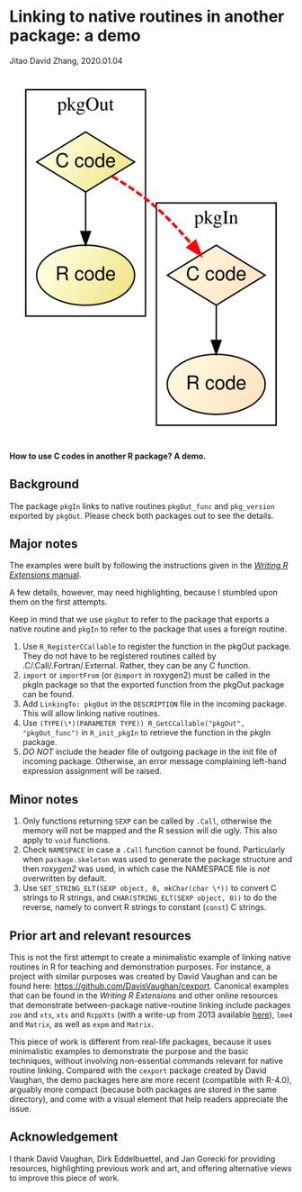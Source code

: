 Linking to native routines in another package: a demo
===
Jitao David Zhang, 2020.01.04

![Linking to native routines in another package](./dot/vis.svg)

**How to use C codes in another R package? A demo.**

## Background

The package `pkgIn` links to native routines `pkgOut_func` and `pkg_version` exported by `pkgOut`. Please check both packages out to see the details.

## Major notes

The examples were built by following the instructions given in the [*Writing R Extensions* manual](https://cran.r-project.org/doc/manuals/r-release/R-exts.html#Linking-to-native-routines-in-other-packages). 

A few details, however, may need highlighting, because I stumbled upon them on the first attempts. 

Keep in mind that we use `pkgOut` to refer to the package that exports a native routine and `pkgIn` to refer to the package that uses a foreign routine.

1. Use `R_RegisterCCallable` to register the function in the pkgOut package. They do not have to be registered routines called by .C/.Call/.Fortran/.External. Rather, they can be any C function. 
2. `import` or `importFrom` (or `@import` in roxygen2) must be called in the pkgIn package so that the exported function from the pkgOut package can be found.
3. Add `LinkingTo: pkgOut` in the `DESCRIPTION` file in the incoming package. This will allow linking native routines.
4. Use `(TYPE(\*)(PARAMETER TYPE)) R_GetCCallable("pkgOut", "pkgOut_func")` in `R_init_pkgIn` to retrieve the function in the pkgIn package.
5. *DO NOT* include the header file of outgoing package in the init file of incoming package. Otherwise, an error message complaining left-hand expression assignment will be raised.

## Minor notes

1. Only functions returning `SEXP` can be called by `.Call`, otherwise the memory will not be mapped and the R session will die ugly. This also apply to `void` functions.
2. Check `NAMESPACE` in case a `.Call` function cannot be found. Particularly when `package.skeleton` was used to generate the package structure and then *roxygen2* was used, in which case the NAMESPACE file is *not* overwritten by default.
3. Use `SET_STRING_ELT(SEXP object, 0, mkChar(char \*))` to convert C strings to R strings, and `CHAR(STRING_ELT(SEXP object, 0))` to do the reverse, namely to convert R strings to constant (`const`) C strings.


## Prior art and relevant resources

This is not the first attempt to create a minimalistic example of linking native
routines in R for teaching and demonstration purposes. For instance, a project
with similar purposes was created by David Vaughan and can be found here:
https://github.com/DavisVaughan/cexport. Canonical examples that can be found in
the *Writing R Extensions* and other online resources that demonstrate
between-package native-routine linking include packages `zoo` and `xts`, `xts`
and `RcppXts` (with a write-up from 2013 available
[here](https://learnpy.readthedocs.io/en/latest/)), `lme4` and `Matrix`, as well
as `expm` and `Matrix`.

This piece of work is different from real-life packages, because it uses
minimalistic examples to demonstrate the purpose and the basic techniques,
without involving non-essential commands relevant for native routine linking.
Compared with the `cexport` package created by David Vaughan, the demo packages
here are more recent (compatible with R-4.0), arguably more compact (because
both packages are stored in the same directory), and come with a visual element
that help readers appreciate the issue.

## Acknowledgement

I thank David Vaughan, Dirk Eddelbuettel, and Jan Gorecki for providing
resources, highlighting previous work and art, and offering alternative views to
improve this piece of work.


